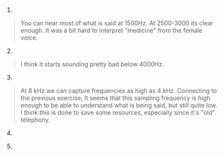 1.
> You can hear most of what is said at 1500Hz. At 2500-3000 its clear enough. It was a bit hard to interpret "medicine" from the female voice. 
2.
> I think it starts sounding pretty bad below 4000Hz.
3.
> At 8 kHz we can capture frequencies as high as 4 kHz. Connecting to the previous exercise, It seems that this sampling frequency is high enough to be able to understand what is being said, but still quite low. I think this is done to save some resources, especially since it's "old" telephony.
4.
> 
5.

